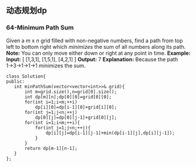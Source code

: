 ## 动态规划dp
 ### 64-Minimum Path Sum
 Given a  _m_  x  _n_  grid filled with non-negative numbers, find a path from top left to bottom right which  _minimizes_  the sum of all numbers along its path.
**Note:**  You can only move either down or right at any point in time.
**Example:**
**Input:**
[
  [1,3,1],
  [1,5,1],
  [4,2,1]
]
**Output:** 7
**Explanation:** Because the path 1→3→1→1→1 minimizes the sum.
 ```
class Solution{
public:
	int minPathSum(vector<vector<int>>& grid){
		int m=grid.size(),n=grid[0].size();
		int dp[m][n];dp[0][0]=grid[0][0];
		for(int i=1;i<m;++i)
			dp[i][0]=dp[i-1][0]+grid[i][0];
		for(int j=1;j<n;++j)
			dp[0][j]=dp[0][j-1]+grid[0][j];
		for(int i=1;i<m;++i){
			for(int j=1;j<n;++j){
				dp[i][j]=dp[i-1][j-1]+min(dp[i-1][j],dp[i][j-1]);
			}
		}
		return dp[m-1][n-1];
	}
};
```


<!--stackedit_data:
eyJoaXN0b3J5IjpbLTg3MzIwMTMwOF19
-->